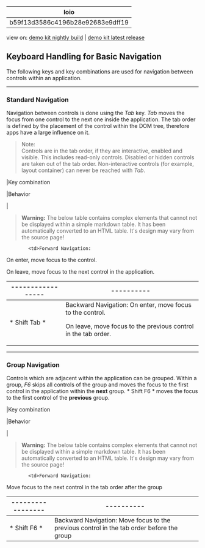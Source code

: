 <!-- loiob59f13d3586c4196b28e92683e9dff19 -->

| loio |
| -----|
| b59f13d3586c4196b28e92683e9dff19 |

<div id="loio">

view on: [demo kit nightly build](https://openui5nightly.hana.ondemand.com/#/topic/b59f13d3586c4196b28e92683e9dff19) | [demo kit latest release](https://openui5.hana.ondemand.com/#/topic/b59f13d3586c4196b28e92683e9dff19)</div>

## Keyboard Handling for Basic Navigation

The following keys and key combinations are used for navigation between controls within an application.

***

### Standard Navigation

Navigation between controls is done using the *Tab* key. *Tab* moves the focus from one control to the next one inside the application. The tab order is defined by the placement of the control within the DOM tree, therefore apps have a large influence on it.

> Note:  
> Controls are in the tab order, if they are interactive, enabled and visible. This includes read-only controls. Disabled or hidden controls are taken out of the tab order. Non-interactive controls \(for example, layout container\) can never be reached with *Tab*.

|Key combination

|Behavior

|
 > **Warning:** The below table contains complex elements that cannot not be displayed within a simple markdown table. It has been automatically converted to an HTML table. It's design may vary from the source page!

<table>
	<thead>
		<tr>
			<th>-----------------</th>
			<th>----------</th>
		</tr>
	</thead>
	<tbody>

			<td>Forward Navigation:
On enter, move focus to the control.

On leave, move focus to the next control in the application.
			</td>
		</tr>
		<tr>
			<td>* Shift Tab *
			</td>
			<td>Backward Navigation:
On enter, move focus to the control.

On leave, move focus to the previous control in the tab order.
			</td>
		</tr>
	</tbody>
</table>

***

### Group Navigation

Controls which are adjacent within the application can be grouped. Within a group, *F6* skips all controls of the group and moves the focus to the first control in the application within the **next** group. * Shift F6 * moves the focus to the first control of the **previous** group.

|Key combination

|Behavior

|
 > **Warning:** The below table contains complex elements that cannot not be displayed within a simple markdown table. It has been automatically converted to an HTML table. It's design may vary from the source page!

<table>
	<thead>
		<tr>
			<th>-----------------</th>
			<th>----------</th>
		</tr>
	</thead>
	<tbody>

			<td>Forward Navigation:
Move focus to the next control in the tab order after the group
			</td>
		</tr>
		<tr>
			<td>* Shift F6 *
			</td>
			<td>Backward Navigation:
Move focus to the previous control in the tab order before the group
			</td>
		</tr>
	</tbody>
</table>

